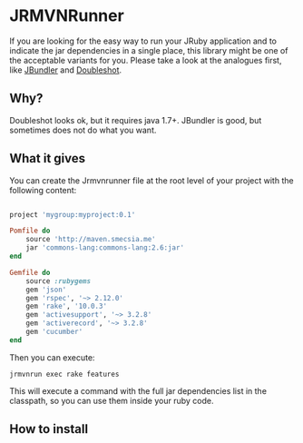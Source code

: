 # JRMVNRunner

If you are looking for the easy way to run your JRuby application and to indicate the jar dependencies in a single
place, this library might be one of the acceptable variants for you. Please take a look at the analogues first,
like [JBundler](https://github.com/mkristian/jbundler) and [Doubleshot](https://github.com/sam/doubleshot).

## Why?

Doubleshot looks ok, but it requires java 1.7+. JBundler is good, but sometimes does not do what you want.

## What it gives

You can create the Jrmvnrunner file at the root level of your project with the following content:

```ruby

project 'mygroup:myproject:0.1'

Pomfile do
    source 'http://maven.smecsia.me'
    jar 'commons-lang:commons-lang:2.6:jar'
end

Gemfile do
    source :rubygems
    gem 'json'
    gem 'rspec', '~> 2.12.0'
    gem 'rake', '10.0.3'
    gem 'activesupport', '~> 3.2.8'
    gem 'activerecord', '~> 3.2.8'
    gem 'cucumber'
end

```

Then you can execute:

```
jrmvnrun exec rake features
```

This will execute a command with the full jar dependencies list in the classpath,
so you can use them inside your ruby code.

## How to install
